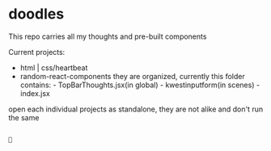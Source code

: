 # doodles

This repo carries all my thoughts and pre-built components

Current projects:
- html | css/heartbeat
- random-react-components 
    they are organized, currently this folder contains:
        - TopBarThoughts.jsx(in global)
        - kwestinputform(in scenes)
            - index.jsx

open each individual projects as standalone, they are not alike and don't run the same

```cd "projectName" //where projectName=projectName of the project you want.

🫡 
